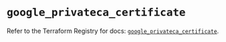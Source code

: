 # `google_privateca_certificate`

Refer to the Terraform Registry for docs: [`google_privateca_certificate`](https://registry.terraform.io/providers/hashicorp/google-beta/6.22.0/docs/resources/google_privateca_certificate).

